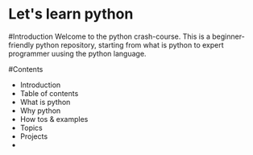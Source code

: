 # Let's learn python

#Introduction
Welcome to the python crash-course.
This is a beginner-friendly python repository, starting from what is python to expert programmer uusing the python language.

#Contents
- Introduction
- Table of contents
- What is python
- Why python
- How tos & examples
- Topics
- Projects
- 

